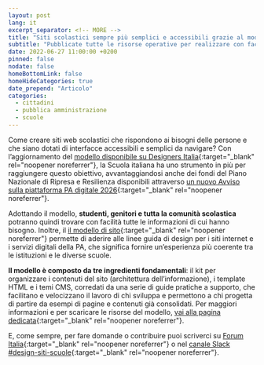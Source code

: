 ```yaml
---
layout: post
lang: it
excerpt_separator: <!-- MORE -->
title: "Siti scolastici sempre più semplici e accessibili grazie al modello aggiornato di Designers Italia"
subtitle: "Pubblicate tutte le risorse operative per realizzare con facilità esperienze digitali semplici e moderne per la comunità scolastica"
date: 2022-06-27 11:00:00 +0200
pinned: false
nodate: false
homeBottomLink: false
homeHideCategories: true
date_prepend: "Articolo"
categories:
  - cittadini
  - pubblica amministrazione
  - scuole
---
```


<!-- MORE -->
Come creare siti web scolastici che rispondono ai bisogni delle persone e che siano dotati di interfacce accessibili e semplici da navigare? Con l’aggiornamento del [modello disponibile su Designers Italia](https://designers.italia.it/modello/scuole/){:target="_blank" rel="noopener noreferrer"}, la Scuola italiana ha uno strumento in più per raggiungere questo obiettivo, avvantaggiandosi anche dei fondi del Piano Nazionale di Ripresa e Resilienza disponibili attraverso [un nuovo Avviso sulla piattaforma PA digitale 2026](https://areariservata.padigitale2026.gov.it/Pa_digitale2026_dettagli_avviso?id=a017Q00000ocbtrQAA){:target="_blank" rel="noopener noreferrer"}.

Adottando il modello, **studenti, genitori e tutta la comunità scolastica** potranno quindi trovare con facilità tutte le informazioni di cui hanno bisogno.
Inoltre, il [il modello di sito](https://designers.italia.it/modello/scuole/){:target="_blank" rel="noopener noreferrer"} permette di aderire alle linee guida di design per i siti internet e i servizi digitali della PA, che significa fornire un’esperienza più coerente tra le istituzioni e le diverse scuole.

**Il modello è composto da tre ingredienti fondamentali**: il kit per organizzare i contenuti del sito (architettura dell’informazione), i template HTML e i temi CMS, corredati da una serie di guide pratiche a supporto, che facilitano e velocizzano il lavoro di chi sviluppa e permettono a chi progetta di partire da esempi di pagine e contenuti già consolidati.
Per maggiori informazioni e per scaricare le risorse del modello, [vai alla pagina dedicata](https://designers.italia.it/modello/scuole/){:target="_blank" rel="noopener noreferrer"}.

E, come sempre, per fare domande o contribuire puoi scriverci su [Forum Italia](https://forum.italia.it/c/design/19){:target="_blank" rel="noopener noreferrer"} o nel [canale Slack #design-siti-scuole](https://developersitalia.slack.com/archives/CQ7J0KANT){:target="_blank" rel="noopener noreferrer"}.
